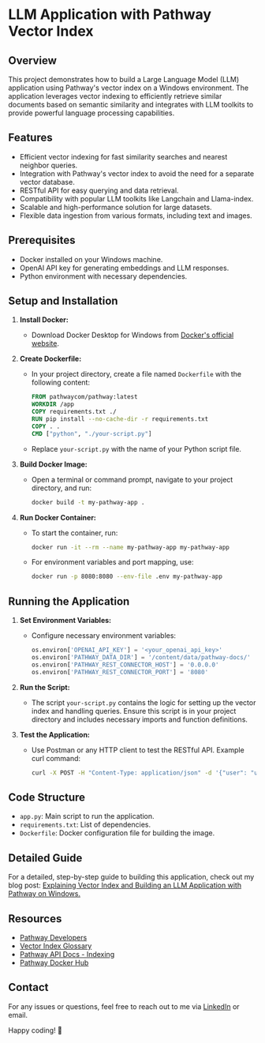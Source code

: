 # LLM Application with Pathway Vector Index

## Overview

This project demonstrates how to build a Large Language Model (LLM) application using Pathway's vector index on a Windows environment. The application leverages vector indexing to efficiently retrieve similar documents based on semantic similarity and integrates with LLM toolkits to provide powerful language processing capabilities.

## Features

- Efficient vector indexing for fast similarity searches and nearest neighbor queries.
- Integration with Pathway's vector index to avoid the need for a separate vector database.
- RESTful API for easy querying and data retrieval.
- Compatibility with popular LLM toolkits like Langchain and Llama-index.
- Scalable and high-performance solution for large datasets.
- Flexible data ingestion from various formats, including text and images.

## Prerequisites

- Docker installed on your Windows machine.
- OpenAI API key for generating embeddings and LLM responses.
- Python environment with necessary dependencies.

## Setup and Installation

1. **Install Docker:**
   - Download Docker Desktop for Windows from [Docker's official website](https://www.docker.com/products/docker-desktop).
   
2. **Create Dockerfile:**
   - In your project directory, create a file named `Dockerfile` with the following content:
     ```Dockerfile
     FROM pathwaycom/pathway:latest
     WORKDIR /app
     COPY requirements.txt ./
     RUN pip install --no-cache-dir -r requirements.txt
     COPY . .
     CMD ["python", "./your-script.py"]
     ```
   - Replace `your-script.py` with the name of your Python script file.

3. **Build Docker Image:**
   - Open a terminal or command prompt, navigate to your project directory, and run:
     ```bash
     docker build -t my-pathway-app .
     ```

4. **Run Docker Container:**
   - To start the container, run:
     ```bash
     docker run -it --rm --name my-pathway-app my-pathway-app
     ```
   - For environment variables and port mapping, use:
     ```bash
     docker run -p 8080:8080 --env-file .env my-pathway-app
     ```

## Running the Application

1. **Set Environment Variables:**
   - Configure necessary environment variables:
     ```python
     os.environ['OPENAI_API_KEY'] = '<your_openai_api_key>'
     os.environ['PATHWAY_DATA_DIR'] = '/content/data/pathway-docs/'
     os.environ['PATHWAY_REST_CONNECTOR_HOST'] = '0.0.0.0'
     os.environ['PATHWAY_REST_CONNECTOR_PORT'] = '8080'
     ```

2. **Run the Script:**
   - The script `your-script.py` contains the logic for setting up the vector index and handling queries. Ensure this script is in your project directory and includes necessary imports and function definitions.

3. **Test the Application:**
   - Use Postman or any HTTP client to test the RESTful API. Example curl command:
     ```bash
     curl -X POST -H "Content-Type: application/json" -d '{"user": "user", "query": "How to build vector index in Pathway?"}' http://0.0.0.0:8080/ | jq
     ```

## Code Structure

- `app.py`: Main script to run the application.
- `requirements.txt`: List of dependencies.
- `Dockerfile`: Docker configuration file for building the image.

## Detailed Guide
For a detailed, step-by-step guide to building this application, check out my blog post: [Explaining Vector Index and Building an LLM Application with Pathway on Windows.](https://vinayakgavariya.hashnode.dev/explaining-vector-index-and-building-an-llm-application-with-pathway-on-windows)

## Resources

- [Pathway Developers](https://pathway.com/developers)
- [Vector Index Glossary](https://pathway.com/glossary/vector-index)
- [Pathway API Docs - Indexing](https://pathway.com/docs/api/indexing)
- [Pathway Docker Hub](https://hub.docker.com/r/pathwaycom/pathway)

## Contact

For any issues or questions, feel free to reach out to me via [LinkedIn](https://linkedin.com/in/vinayak-gavariya) or email.

Happy coding! 🚀

